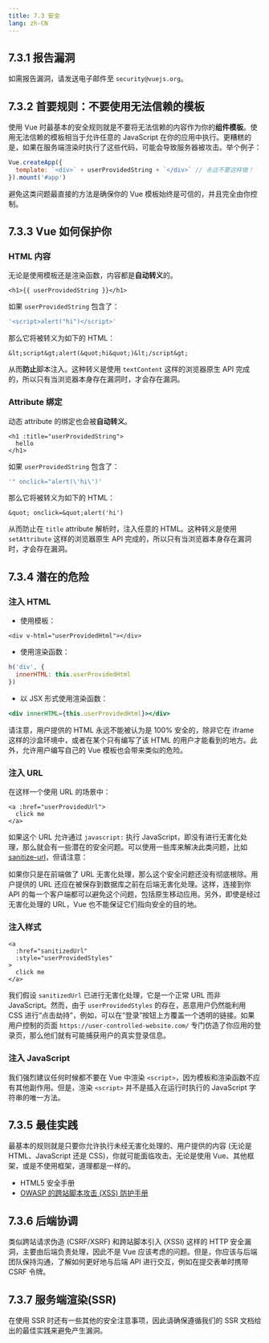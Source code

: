 ```yaml
---
title: 7.3 安全
lang: zh-CN
---
```


## 7.3.1 报告漏洞

如需报告漏洞，请发送电子邮件至 `security@vuejs.org`。

## 7.3.2 首要规则：不要使用无法信赖的模板

使用 Vue 时最基本的安全规则就是不要将无法信赖的内容作为你的**组件模板**。使用无法信赖的模板相当于允许任意的 JavaScript 在你的应用中执行。更糟糕的是，如果在服务端渲染时执行了这些代码，可能会导致服务器被攻击。举个例子：

```js
Vue.createApp({
  template: `<div>` + userProvidedString + `</div>` // 永远不要这样做！
}).mount('#app')
```

避免这类问题最直接的方法是确保你的 Vue 模板始终是可信的，并且完全由你控制。

## 7.3.3 Vue 如何保护你

### HTML 内容

无论是使用模板还是渲染函数，内容都是**自动转义**的。

```vue
<h1>{{ userProvidedString }}</h1>
```

如果 `userProvidedString` 包含了：

```js
'<script>alert("hi")</script>'
```

那么它将被转义为如下的 HTML：

```vue
&lt;script&gt;alert(&quot;hi&quot;)&lt;/script&gt;
```

从而**防止**脚本注入。这种转义是使用 `textContent` 这样的浏览器原生 API 完成的，所以只有当浏览器本身存在漏洞时，才会存在漏洞。

### Attribute 绑定

动态 attribute 的绑定也会被**自动转义**。

```vue
<h1 :title="userProvidedString">
  hello
</h1>
```

如果 `userProvidedString` 包含了：

```js
'" onclick="alert(\'hi\')'
```

那么它将被转义为如下的 HTML：

```vue
&quot; onclick=&quot;alert('hi')
```

从而防止在 `title` attribute 解析时，注入任意的 HTML。这种转义是使用 `setAttribute` 这样的浏览器原生 API 完成的，所以只有当浏览器本身存在漏洞时，才会存在漏洞。

## 7.3.4 潜在的危险

### 注入 HTML

- 使用模板：

```vue
<div v-html="userProvidedHtml"></div>
```

- 使用渲染函数：

```js
h('div', {
  innerHTML: this.userProvidedHtml
})
```

- 以 JSX 形式使用渲染函数：

```jsx
<div innerHTML={this.userProvidedHtml}></div>
```

请注意，用户提供的 HTML 永远不能被认为是 100% 安全的，除非它在 iframe 这样的沙盒环境中，或者在某个只有编写了该 HTML 的用户才能看到的地方。此外，允许用户编写自己的 Vue 模板也会带来类似的危险。

### 注入 URL

在这样一个使用 URL 的场景中：

```vue
<a :href="userProvidedUrl">
  click me
</a>
```

如果这个 URL 允许通过 `javascript:` 执行 JavaScript，即没有进行无害化处理，那么就会有一些潜在的安全问题。可以使用一些库来解决此类问题，比如 [sanitize-url](https://www.npmjs.com/package/@braintree/sanitize-url)，但请注意：

如果你只是在前端做了 URL 无害化处理，那么这个安全问题还没有彻底根除。用户提供的 URL 还应在被保存到数据库之前在后端无害化处理。这样，连接到你 API 的每一个客户端都可以避免这个问题，包括原生移动应用。另外，即使是经过无害化处理的 URL，Vue 也不能保证它们指向安全的目的地。

### 注入样式

```vue
<a
  :href="sanitizedUrl"
  :style="userProvidedStyles"
>
  click me
</a>
```

我们假设 `sanitizedUrl` 已进行无害化处理，它是一个正常 URL 而非 JavaScript。然而，由于 `userProvidedStyles` 的存在，恶意用户仍然能利用 CSS 进行“点击劫持”，例如，可以在“登录”按钮上方覆盖一个透明的链接。如果用户控制的页面 `https://user-controlled-website.com/` 专门仿造了你应用的登录页，那么他们就有可能捕获用户的真实登录信息。

### 注入 JavaScript

我们强烈建议任何时候都不要在 Vue 中渲染 `<script>`，因为模板和渲染函数不应有其他副作用。但是，渲染 `<script>` 并不是插入在运行时执行的 JavaScript 字符串的唯一方法。

## 7.3.5 最佳实践

最基本的规则就是只要你允许执行未经无害化处理的、用户提供的内容 (无论是 HTML、JavaScript 还是 CSS)，你就可能面临攻击。无论是使用 Vue、其他框架，或是不使用框架，道理都是一样的。

- HTML5 安全手册
- [OWASP 的跨站脚本攻击 (XSS) 防护手册](https://cheatsheetseries.owasp.org/cheatsheets/Cross_Site_Scripting_Prevention_Cheat_Sheet.html)

## 7.3.6 后端协调

类似跨站请求伪造 (CSRF/XSRF) 和跨站脚本引入 (XSSI) 这样的 HTTP 安全漏洞，主要由后端负责处理，因此不是 Vue 应该考虑的问题。但是，你应该与后端团队保持沟通，了解如何更好地与后端 API 进行交互，例如在提交表单时携带 CSRF 令牌。

## 7.3.7 服务端渲染(SSR)

在使用 SSR 时还有一些其他的安全注意事项，因此请确保遵循我们的 SSR 文档给出的最佳实践来避免产生漏洞。
